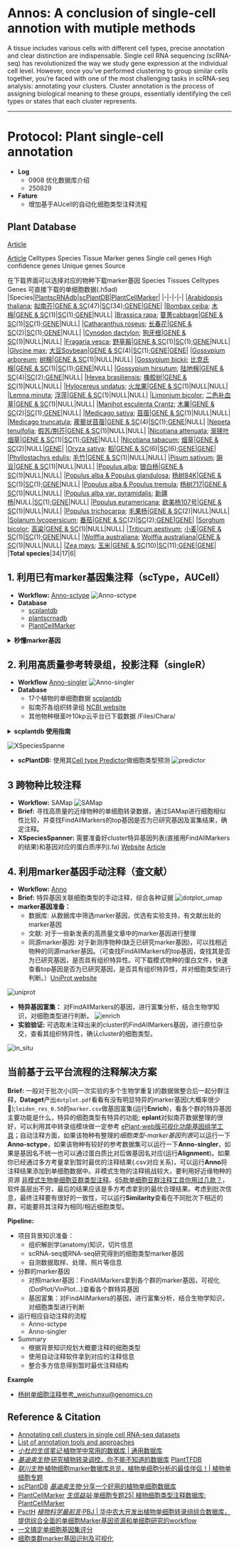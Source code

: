 # Annos: A conclusion of single-cell annotion with mutiple methods
A tissue includes various cells with different cell types, precise annotation and clear distinction are indispensable. Single cell RNA sequencing (scRNA-seq) has revolutionized the way we study gene expression at the individual cell level. However, once you’ve performed clustering to group similar cells together, you’re faced with one of the most challenging tasks in scRNA-seq analysis: annotating your clusters. Cluster annotation is the process of assigning biological meaning to these groups, essentially identifying the cell types or states that each cluster represents.

---
# Protocol: Plant single-cell annotation
- **Log**
  - 0908 优化数据库介绍
  - 250829
- **Fature**
  - 增加基于AUcell的自动化细胞类型注释流程

## Plant Database
 [Article](https://www.cell.com/molecular-plant/fulltext/S1674-2052(21)00163-5)

 [Article](https://academic.oup.com/nar/article/50/D1/D1448/6413587)
Celltypes	Species	Tissue	Marker genes	Single cell genes	High confidence genes	Unique genes	Source

在下载界面可以选择对应的物种下载marker基因
Species	Tissues	Celltypes	Genes
可直接下载的单细胞数据(.h5ad)
|Species|[PlantscRNAdb](http://ibi.zju.edu.cn/plantscrnadb/)|[scPlantDB](https://biobigdata.nju.edu.cn/scplantdb/home)|[PlantCellMarker](https://www.tobaccodb.org/pcmdb/homePage)|
|-|-|-|-|
|[Arabidopsis thaliana](https://en.wikipedia.org/wiki/Arabidopsis_thaliana); [拟南芥](https://baike.baidu.com/item/%E6%8B%9F%E5%8D%97%E8%8A%A5/881872)|[GENE & SC](http://ibi.zju.edu.cn/plantscrnadb/#/download)(47)|[SC](https://biobigdata.nju.edu.cn/scplantdb/dataset)(34);[GENE](https://biobigdata.nju.edu.cn/scplantdb/marker)|[GENE](https://www.tobaccodb.org/pcmdb/download)|
|[Bombax ceiba](https://en.wikipedia.org/wiki/Bombax_ceiba); [木棉](https://baike.baidu.com/item/%E6%9C%A8%E6%A3%89/1326)|[GENE & SC](http://ibi.zju.edu.cn/plantscrnadb/#/download)(1)|[SC](https://biobigdata.nju.edu.cn/scplantdb/dataset)(1);[GENE](https://biobigdata.nju.edu.cn/scplantdb/marker)|NULL|
|[Brassica rapa](https://en.wikipedia.org/wiki/Brassica_rapa); [蔓菁cabbage](https://baike.baidu.com/item/%E8%94%93%E8%8F%81/6700041)|[GENE & SC](http://ibi.zju.edu.cn/plantscrnadb/#/download)(1)|[SC](https://biobigdata.nju.edu.cn/scplantdb/dataset)(1);[GENE](https://biobigdata.nju.edu.cn/scplantdb/marker)|NULL|
|[Catharanthus roseus](https://en.wikipedia.org/wiki/Catharanthus_roseus); [长春花](https://baike.baidu.com/item/%E9%95%BF%E6%98%A5%E8%8A%B1/202596)|[GENE & SC](http://ibi.zju.edu.cn/plantscrnadb/#/download)(2)|[SC](https://biobigdata.nju.edu.cn/scplantdb/dataset)(1);[GENE](https://biobigdata.nju.edu.cn/scplantdb/marker)|NULL|
|[Cynodon dactylon](https://en.wikipedia.org/wiki/Cynodon_dactylon); [狗牙根](https://baike.baidu.com/item/%E7%8B%97%E7%89%99%E6%A0%B9/813633)|[GENE & SC](http://ibi.zju.edu.cn/plantscrnadb/#/download)(1)|NULL|NULL|
|[Fragaria vesca](https://en.wikipedia.org/wiki/Fragaria_vesca); [野草莓](https://baike.baidu.com/item/%E9%87%8E%E8%8D%89%E8%8E%93/3214995)|[GENE & SC](http://ibi.zju.edu.cn/plantscrnadb/#/download)(1)|[SC](https://biobigdata.nju.edu.cn/scplantdb/dataset)(1);[GENE](https://biobigdata.nju.edu.cn/scplantdb/marker)|NULL|
|[Glycine max](https://en.wikipedia.org/wiki/Soybean); [大豆Soybean](https://baike.baidu.com/item/%E5%A4%A7%E8%B1%86/567793)|[GENE & SC](http://ibi.zju.edu.cn/plantscrnadb/#/download)(4)|[SC](https://biobigdata.nju.edu.cn/scplantdb/dataset)(1);[GENE](https://biobigdata.nju.edu.cn/scplantdb/marker)|[GENE](https://www.tobaccodb.org/pcmdb/download)|
|[Gossypium arboreum](https://en.wikipedia.org/wiki/Gossypium_arboreum); [树棉](https://baike.baidu.com/item/%E6%A0%91%E6%A3%89/1706952)|[GENE & SC](http://ibi.zju.edu.cn/plantscrnadb/#/download)(1)|NULL|NULL|
|[Gossypium bickii](https://species.wikimedia.org/wiki/Gossypium_bickii); [比克氏棉](https://baike.baidu.com/item/%E6%AF%94%E5%85%8B%E6%B0%8F%E6%A3%89/64397397)|[GENE & SC](http://ibi.zju.edu.cn/plantscrnadb/#/download)(1)|[SC](https://biobigdata.nju.edu.cn/scplantdb/dataset)(1);[GENE](https://biobigdata.nju.edu.cn/scplantdb/marker)|NULL|
|[Gossypium hirsutum](https://en.wikipedia.org/wiki/Gossypium_hirsutum); [陆地棉](https://baike.baidu.com/item/%E9%99%86%E5%9C%B0%E6%A3%89/3274817)|[GENE & SC](http://ibi.zju.edu.cn/plantscrnadb/#/download)(4)|[SC](https://biobigdata.nju.edu.cn/scplantdb/dataset)(2);[GENE](https://biobigdata.nju.edu.cn/scplantdb/marker)|NULL|
|[Hevea brasiliensis](https://en.wikipedia.org/wiki/Hevea_brasiliensis); [橡胶树](https://baike.baidu.com/item/%E6%A9%A1%E8%83%B6%E6%A0%91/742959)|[GENE & SC](http://ibi.zju.edu.cn/plantscrnadb/#/download)(1)|NULL|NULL|
|[Hylocereus undatus](https://commons.wikimedia.org/wiki/Hylocereus_undatus); [火龙果](https://baike.baidu.com/item/%E7%81%AB%E9%BE%99%E6%9E%9C/240065)|[GENE & SC](http://ibi.zju.edu.cn/plantscrnadb/#/download)(1)|NULL|NULL|
|[Lemna minuta](https://en.wikipedia.org/wiki/Lemna_minuta); [浮萍](https://baike.baidu.com/item/%E6%B5%AE%E8%90%8D/77667)|[GENE & SC](http://ibi.zju.edu.cn/plantscrnadb/#/download)(1)|NULL|NULL|
|[Limonium bicolor](http://www.efloras.org/florataxon.aspx?flora_id=2&taxon_id=200017502); [二色补血草](https://baike.baidu.com/item/%E4%BA%8C%E8%89%B2%E8%A1%A5%E8%A1%80%E8%8D%89/9009259)|[GENE & SC](http://ibi.zju.edu.cn/plantscrnadb/#/download)(1)|NULL|NULL|
|[Manihot esculenta Crantz](https://en.wikipedia.org/wiki/Cassava); [木薯](https://baike.baidu.com/item/%E6%9C%A8%E8%96%AF/1143454)|[GENE & SC](http://ibi.zju.edu.cn/plantscrnadb/#/download)(2)|[SC](https://biobigdata.nju.edu.cn/scplantdb/dataset)(1);[GENE](https://biobigdata.nju.edu.cn/scplantdb/marker)|NULL|
|[Medicago sativa](https://en.wikipedia.org/wiki/Alfalfa); [苜蓿](https://baike.baidu.com/item/%E8%8B%9C%E8%93%BF/103899)|[GENE & SC](http://ibi.zju.edu.cn/plantscrnadb/#/download)(1)|NULL|NULL|
|[Medicago truncatula](https://en.wikipedia.org/wiki/Medicago_truncatula); [蒺藜状苜蓿](https://baike.baidu.com/item/%E8%92%BA%E8%97%9C%E7%8A%B6%E8%8B%9C%E8%93%BF/8294294)|[GENE & SC](http://ibi.zju.edu.cn/plantscrnadb/#/download)(4)|[SC](https://biobigdata.nju.edu.cn/scplantdb/dataset)(1);[GENE](https://biobigdata.nju.edu.cn/scplantdb/marker)|NULL|
|[Nepeta tenuifolia](http://www.efloras.org/florataxon.aspx?flora_id=2&taxon_id=210001326); [假苏/荆芥](https://baike.baidu.com/item/%E5%81%87%E8%8B%8F/2999440)|[GENE & SC](http://ibi.zju.edu.cn/plantscrnadb/#/download)(1)|NULL|NULL|
|[Nicotiana attenuata](https://en.wikipedia.org/wiki/Nicotiana_attenuata); [渐狭叶烟草](https://www.iplant.cn/info/Nicotiana%20attenuata?t=n)|[GENE & SC](http://ibi.zju.edu.cn/plantscrnadb/#/download)(1)|[SC](https://biobigdata.nju.edu.cn/scplantdb/dataset)(1);[GENE](https://biobigdata.nju.edu.cn/scplantdb/marker)|NULL|
|[Nicotiana tabacum](https://en.wikipedia.org/wiki/Nicotiana_tabacum); [烟草](https://baike.baidu.com/item/%E7%83%9F%E8%8D%89/748743)|[GENE & SC](http://ibi.zju.edu.cn/plantscrnadb/#/download)(2)|NULL|[GENE](https://www.tobaccodb.org/pcmdb/download)|
|[Oryza sativa](https://en.wikipedia.org/wiki/Oryza_sativa); [稻](https://baike.baidu.com/item/%E7%A8%BB/4417005)|[GENE & SC](http://ibi.zju.edu.cn/plantscrnadb/#/download)(6)|[SC](https://biobigdata.nju.edu.cn/scplantdb/dataset)(6);[GENE](https://biobigdata.nju.edu.cn/scplantdb/marker)|[GENE](https://www.tobaccodb.org/pcmdb/download)|
|[Phyllostachys edulis](https://en.wikipedia.org/wiki/Phyllostachys_edulis); [毛竹](https://baike.baidu.com/item/%E6%AF%9B%E7%AB%B9/3744)|[GENE & SC](http://ibi.zju.edu.cn/plantscrnadb/#/download)(1)|NULL|NULL|
|[Pisum sativum](https://en.wiktionary.org/wiki/Pisum_sativum); [豌豆](https://baike.baidu.com/item/%E8%B1%8C%E8%B1%86/822636)|[GENE & SC](http://ibi.zju.edu.cn/plantscrnadb/#/download)(1)|NULL|NULL|
|[Populus alba](https://en.wikipedia.org/wiki/Populus_alba); [银白杨](https://baike.baidu.com/item/%E9%93%B6%E7%99%BD%E6%9D%A8/3113964)|[GENE & SC](http://ibi.zju.edu.cn/plantscrnadb/#/download)(1)|NULL|NULL|
|[Populus alba & Populus glandulosa](https://www.cabidigitallibrary.org/doi/full/10.1079/cabicompendium.43372); [杨树84K](https://baike.baidu.com/item/84K%E6%9D%A8/2061252)|[GENE & SC](http://ibi.zju.edu.cn/plantscrnadb/#/download)(1)|[SC](https://biobigdata.nju.edu.cn/scplantdb/dataset)(1);[GENE](https://biobigdata.nju.edu.cn/scplantdb/marker)|NULL|
|[Populus alba & Populus tremula](https://phytozome-next.jgi.doe.gov/info/PtremulaxPopulusalbaHAP2_v5_1); [杨树717](https://www.zhihu.com/question/323672958)|[GENE & SC](http://ibi.zju.edu.cn/plantscrnadb/#/download)(1)|NULL|NULL|
|[Populus alba var. pyramidalis](https://www.cabidigitallibrary.org/doi/full/10.1079/cabicompendium.43417); [新疆杨](https://baike.baidu.com/item/%E6%96%B0%E7%96%86%E6%9D%A8/3114005)|NULL|[SC](https://biobigdata.nju.edu.cn/scplantdb/dataset)(1);[GENE](https://biobigdata.nju.edu.cn/scplantdb/marker)|NULL|
|[Populus euramericana](https://www.gbif.org/species/3040207); [欧美杨107号](https://baike.baidu.com/item/%E6%AC%A7%E7%BE%8E%E6%9D%A8107%E5%8F%B7/6419248)|[GENE & SC](http://ibi.zju.edu.cn/plantscrnadb/#/download)(1)|NULL|NULL|
|[Populus trichocarpa](https://en.wikipedia.org/wiki/Populus_trichocarpa); [毛果杨](https://baike.baidu.com/item/%E6%AF%9B%E6%9E%9C%E6%9D%A8/6917278)|[GENE & SC](http://ibi.zju.edu.cn/plantscrnadb/#/download)(2)|NULL|NULL|
|[Solanum lycopersicum](https://en.wikipedia.org/wiki/Tomato); [番茄](https://baike.baidu.com/item/%E7%95%AA%E8%8C%84/69104)|[GENE & SC](http://ibi.zju.edu.cn/plantscrnadb/#/download)(2)|[SC](https://biobigdata.nju.edu.cn/scplantdb/dataset)(2);[GENE](https://biobigdata.nju.edu.cn/scplantdb/marker)|[GENE](https://www.tobaccodb.org/pcmdb/download)|
|[Sorghum bicolor](https://en.wikipedia.org/wiki/Sorghum); [高粱](https://baike.baidu.com/item/%E9%AB%98%E7%B2%B1/2862)|[GENE & SC](http://ibi.zju.edu.cn/plantscrnadb/#/download)(1)|NULL|NULL|
|[Triticum aestivum](https://en.wikipedia.org/wiki/Common_wheat); [小麦](https://baike.baidu.com/item/%E5%B0%8F%E9%BA%A6/10237)|[GENE & SC](http://ibi.zju.edu.cn/plantscrnadb/#/download)(1)|[SC](https://biobigdata.nju.edu.cn/scplantdb/dataset)(1);[GENE](https://biobigdata.nju.edu.cn/scplantdb/marker)|NULL|
|[Wolffia australiana](https://en.wikipedia.org/wiki/Wolffia_australiana); [Wolffia australiana](https://baike.baidu.com/item/Wolffia%20australiana/64132633#:~:text=Wolffia%20australiana%E6%98%AF%E6%A4%8D%E7%89%A9%E7%95%8C%E8%A2%AB%E5%AD%90%E6%A4%8D%E7%89%A9%E9%97%A8%E6%9C%A8%E5%85%B0%E7%BA%B2%E7%99%BE%E5%90%88%E4%BA%9A%E7%BA%B2%E6%B3%BD%E6%B3%BB%E8%B6%85%E7%9B%AE%E6%B3%BD%E6%B3%BB%E7%9B%AE%E5%A4%A9%E5%8D%97%E6%98%9F%E7%A7%91%E6%97%A0%E6%A0%B9%E8%90%8D%E5%B1%9E%E6%A4%8D%E7%89%A9%EF%BC%8C%E5%B1%9E%E4%BA%8E%E4%B8%96%E7%95%8C%E4%B8%8A%E6%9C%80%E5%B0%8F%E7%9A%84%E8%A2%AB%E5%AD%90%E6%A4%8D%E7%89%A9%EF%BC%8C%E5%85%B6%E6%A4%AD%E7%90%83%E5%BD%A2%E5%B0%8F%E6%A4%8D%E6%A0%AA%E6%A8%AA%E5%BE%84%E7%BA%A61%E6%AF%AB%E7%B1%B3%EF%BC%8C%E4%BB%85%E7%94%B1%E4%B8%80%E7%89%87%E5%8F%B6%E7%89%87%E3%80%81%E4%B8%80%E4%B8%AA%E9%9B%84%E8%95%8A%E5%92%8C%E4%B8%80%E4%B8%AA%E9%9B%8C%E8%95%8A%E6%9E%84%E6%88%90%EF%BC%8C%E6%97%A0%E6%A0%B9%E4%B8%94%E7%BC%BA%E4%B9%8F%E7%BB%B4%E7%AE%A1%E6%9D%9F,%5B2-3%5D%E3%80%82%20%E8%AF%A5%E7%89%A9%E7%A7%8D%E7%94%9F%E9%95%BF%E7%82%B9%E4%BB%85%E5%90%AB%E4%B8%80%E8%87%B3%E6%95%B0%E4%B8%AA%E7%BB%86%E8%83%9E%EF%BC%8C%E5%8F%AF%E5%88%86%E5%8C%96%E5%87%BA%E5%8F%B6%E5%8E%9F%E5%9F%BA%E3%80%81%E5%88%86%E6%9E%9D%E5%8F%8A%E8%8A%B1%E5%99%A8%E5%AE%98%EF%BC%8C%E8%8A%B1%E7%BB%93%E6%9E%84%E7%AE%80%E5%8C%96%E8%87%B3%E6%97%A0%E8%8A%B1%E7%93%A3%E5%92%8C%E8%90%BC%E7%89%87%20%5B3%5D%E3%80%82)|[GENE & SC](http://ibi.zju.edu.cn/plantscrnadb/#/download)(1)|NULL|NULL|
|[Zea mays](https://en.wikipedia.org/wiki/Maize); [玉米](https://baike.baidu.com/item/%E7%8E%89%E8%9C%80%E9%BB%8D/60156796)|[GENE & SC](http://ibi.zju.edu.cn/plantscrnadb/#/download)(10)|[SC](https://biobigdata.nju.edu.cn/scplantdb/dataset)(11);[GENE](https://biobigdata.nju.edu.cn/scplantdb/marker)|[GENE](https://www.tobaccodb.org/pcmdb/download)|
|**Total species**|34|17|6|

## 1. 利用已有marker基因集注释（scType，AUCell）
- **Workflow:** [Anno-sctype](https://github.com/ydgenomics/Annos/tree/main/Anno-sctype)
![Anno-sctype](./PNG/Anno-sctype.png)
- **Database**
  - [scplantdb](https://biobigdata.nju.edu.cn/scplantdb/marker)
  - [plantscrnadb](http://ibi.zju.edu.cn/plantscrnadb/#/)
  - [PlantCellMarker](https://www.tobaccodb.org/pcmdb/homePage)

<details>
<summary><strong> 秒懂marker基因 </strong> </summary>

- **Marker基因:** **Marker基因是指在特定细胞类型或状态中特异性表达的基因**，它们可以作为识别和区分不同细胞亚群的分子标记。
- **Marker基因的选择:** 在一个特定的细胞类型中特异性高表达，而在其他细胞类型中表达较低或不表达，最好寻找经过原位杂交验证的marker基因。
  - **特异性**：在目标细胞类型中高度表达，而在其他细胞类型中表达水平低或不表达。
  - **稳定性**：在不同条件下表达水平相对稳定。
  - **生物学意义**：与细胞的功能或状态密切相关。
- **Marker基因鉴定方式:**
  - `FindMarkers()`函数——可以对感兴趣的**两个**细胞群/细胞亚群，去寻找它与其它所有的亚群，表达有差异的基因；或者给定两个亚群，单独比较这两个亚群之间的差异基因。
  - `FindAllMarkers()`可以计算出**所有细胞簇**的marker基因，可以调整min.pct和logfc.threshold的参数值

**Note:** 详细信息请看 [细胞类群marker基因识别及可视化](https://mp.weixin.qq.com/s/XA0gP-uYJmgcSQ1VAAYxYA)

</details>

## 2. 利用高质量参考转录组，投影注释（singleR）
- **Workflow** [Anno-singler](https://github.com/ydgenomics/Annos/tree/main/Anno-singler)
![Anno-singler](./PNG/Anno-singler.png)
- **Database**
  - 17个植物的单细胞数据 [scplantdb](https://biobigdata.nju.edu.cn/scplantdb/home)
  - 拟南芥各组织转录组 [NCBI website](https://www.ncbi.nlm.nih.gov/geo/query/acc.cgi?acc=GSE226097)
  - 其他物种根茎叶10kp云平台已下载数据 /Files/Chara/

<details>
<summary><strong>scplantdb 使用指南</strong></summary>

scplantdb 是一个资源丰富的植物单细胞数据库，包含：Marker基因数据；已发表数据的复现版本并提供便捷的数据下载等。查看原文章[click](https://drive.google.com/file/d/17ftoSQFZv8ZPxMHvHveFZlRyoT33VgNk/view?usp=drive_link)。文章解读[click](https://mp.weixin.qq.com/s/i6x60pc3kJyJj1TIZc8tZg)，数据库使用[clik](https://mp.weixin.qq.com/s/FsU2RjM9qXk0eRghnNJ0Dg)
- **Browser**
  1. 下载h5ad/rds
- **Marker**
  1. 下载物种特异marker列表
  2. 下载参考基因组数据
- **Tools**
  1. Blast：一个快速方便的基因比对
  2. Cell type comporator: 快速比较两个细胞群并给出差异基因
  3. Cell type Predictor: 基于输入的基因预测细胞类型

</details>



![XSpeciesSpanne](./PNG/XSpeciesSpanne.png)
- **scPlantDB:** 使用其[Cell type Predictor](https://biobigdata.nju.edu.cn/scplantdb/tools/predct)做细胞类型预测
![predictor](./PNG/predictor.png)

## 3 跨物种比较注释
- **Workflow:** SAMap
![SAMap](./PNG/SAMap.png)
- **Brief:** 寻找高质量的近缘物种的单细胞转录数据，通过SAMap进行细胞相似性比较，并查找FindAllMarkers的top基因是否为已研究基因及富集结果，确定注释。
- **XSpeciesSpanner:** 需要准备好cluster特异基因列表(直接用FindAllMarkers的结果)和基因对应的蛋白质序列(.fa) [Website](https://shoot.plantcellatlas.com/#/annotate) [Article](https://www.cell.com/cell/fulltext/S0092-8674(25)00858-X)

## 4. 利用marker基因手动注释（查文献）
- **Workflow:** [Anno](https://github.com/ydgenomics/Annos/tree/main/Anno)
- **Brief:** 特异基因关联细胞类型的手动注释，综合各种证据
![dotplot_umap](./PNG/dotplot_umap.png)
- **marker基因准备：**
  - 数据库: 从数据库中筛选marker基因，优选有实验支持，有文献出处的marker基因
  - 文献: 对于一些新发表的高质量文章中的marker基因进行整理
  - 同源marker基因: 对于新测序物种(缺乏已研究marker基因)，可以找相近物种的同源marker基因。（可查找FindAllMarkers的top基因，查找其是否为已研究基因，是否具有组织特异性。可下载模式物种的蛋白文件，快速查看top基因是否为已研究基因，是否具有组织特异性，并对细胞类型进行判断。）[UniProt website](https://www.uniprot.org/)

![uniprot](./PNG/uniprot.png)
- **特异基因富集：** 对FindAllMarkers的基因，进行富集分析，结合生物学知识，对细胞类型进行判断。
![enrich](./PNG/enrich.png)
- **实验验证:** 可选取未注释出来的cluster的FindAllMarkers基因，进行原位杂交，查看其组织特异性，确认cluster的细胞类型。

![in_situ](./PNG/in_situ.png)

## 当前基于云平台流程的注释解决方案
**Brief:** 一般对于批次小(同一次实验的多个生物学重复)的数据做整合后一起分群注释，**Dataget**产出`dotplot.pdf`看看有没有明显特异的marker基因(大概率很少🐶);`leiden_res_0.50`的`marker.csv`做基因富集(运行**Enrich**)，看各个群的特异基因主要功能是什么，特异的细胞类型有特异的功能; **eplant**对拟南芥数据整理的很好，可以利用其中转录组模块做一定参考 [ePlant-web版可视化功能基因组学工具](https://mp.weixin.qq.com/s/DHLZQWFRniOrlf935MOuqA)；自动注释方面，如果该物种有整理的*细胞类型-marker基因列表*可以运行一下**Anno-sctype**，如果该物种有较好的参考数据集可以运行一下**Anno-singler**，如果是基因名不统一也可以通过蛋白质比对后做基因名对应(运行**Alignment**)。如果你已经通过多方考量拿到暂时最优的注释结果(.csv对应关系)，可以运行**Anno**将注释结果添加到单细胞数据中。非模式生物的注释挑战较大，要利用好近缘物种的资源 [非模式生物单细胞亚群类型注释](https://mp.weixin.qq.com/s/7ga9awAM8jlfia7B8b_2Sw)。[65款单细胞亚群注释工具你用过几款？](https://mp.weixin.qq.com/s/gy9UbSID733BhDPSnjk_jA)，软件虽层出不穷，最后的结果应该是多方考虑拿到的最优合理结果。考虑到批次信息，最终注释要有很好的一致性，可以运行**Similarity**查看在不同批次下相近的群，可能要将其注释为相同/相近细胞类型。

**Pipeline:**
  - 项目背景知识准备：
    - 组织解剖学(anatomy)知识，切片信息
    - scRNA-seq或RNA-seq研究得到的细胞类型marker基因
    - 自测数据取样、处理、照片等信息
  - 分群的marker基因
    - 对照marker基因：FindAllMarkers拿到各个群的marker基因，可视化(DotPlot/VinPlot...)查看各个群特异基因
    - 基因富集：对FindAllMarkers的基因，进行富集分析，结合生物学知识，对细胞类型进行判断
  - 运行相应自动注释的流程
    - Anno-sctype
    - Anno-singler
  - Summary
    - 根据背景知识规划大概要注释的细胞类型
    - 使用自动注释软件拿到对应的注释信息
    - 整合多方信息得到暂时最优注释结构

**Example**
  - [杨树单细胞注释参考_weichunxu@genomics.cn](https://github.com/ydgenomics/Annos/blob/main/DATA/weichunxu%40genomics.cn.docx)

## Reference & Citation
 - [Annotating cell clusters in single cell RNA-seq datasets](https://pluto.bio/resources/Learning%20Series/annotating-clusters-in-scrnaseq)
 - [List of annotation tools and approaches](https://airtable.com/appMd0h4vP7gzQaeK/shrgmvY3ZvswENjkJ/tblgv3JRYlbD34DYD)
 - [*小杜的生信笔记*·植物学中常用的数据库 | 通用数据库](https://mp.weixin.qq.com/s/eWRKpZbVN8iY1qmu5mue2g)
 - [*基迪奥生物*·研究植物转录调控，你不能不知道的数据库](https://mp.weixin.qq.com/s/yee680uNUmQQUOXISr479A) [PlantTFDB](http://planttfdb.cbi.pku.edu.cn/)
 - [*联川生物*·植物细胞marker数据库总览，植物单细胞分析的最佳伴侣！| 植物单细胞专题](https://mp.weixin.qq.com/s/CXGkNuBDQin5MrPWMgt8ng)
 - [scPlantDB](https://biobigdata.nju.edu.cn/scplantdb/home) [*基迪奥生物*·分享一个好用的植物单细胞数据库](https://mp.weixin.qq.com/s/1dTCDc5U3dvCy15GfLRY4A)
 - [PlantCellMarker](https://www.tobaccodb.org/pcmdb/homePage) [*生信益站*·单细胞专题25| 植物细胞类型注释数据库: PlantCellMarker](https://mp.weixin.qq.com/s/Y1AyXa8jkQBV4yWo_HihTw)
 - [PsctH](http://jinlab.hzau.edu.cn/PsctH/) [*植物科学最前言*·PBJ | 华中农大开发出植物单细胞转录组综合数据库，提供综合全面的单细胞Marker基因资源和单细胞研究的workflow](https://mp.weixin.qq.com/s/5dMORWQeX4eTFgH0e1YkTg)
 - [一文搞定单细胞基因集评分](https://mp.weixin.qq.com/s/tntX8DlA4qEuGb4v5SQErA)
 - [细胞类群marker基因识别及可视化](https://mp.weixin.qq.com/s/XA0gP-uYJmgcSQ1VAAYxYA)